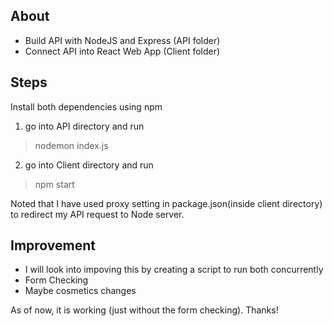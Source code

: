 ## About
- Build API with NodeJS and Express (API folder)
- Connect API into React Web App (Client folder)

## Steps
Install both dependencies using npm

1) go into API directory and run 
> nodemon index.js

2) go into Client directory and run
> npm start

Noted that I have used proxy setting in package.json(inside client directory) to redirect my API request to Node server.

## Improvement
- I will look into impoving this by creating a script to run both concurrently
- Form Checking
- Maybe cosmetics changes

As of now, it is working (just without the form checking). Thanks! 
